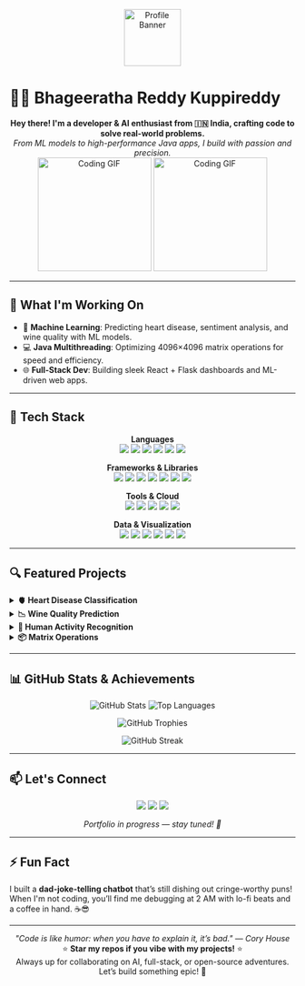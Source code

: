 <p align="center">
  <img src="https://phantom-marca.unidadeditorial.es/4a9dc9ebef4bb286aec3966c71702487/resize/828/f/jpg/assets/multimedia/imagenes/2021/08/09/16285056402026.jpg?text=Bhageeratha+Reddy+Portfolio" alt="Profile Banner" width="100"/>
</p>

# 👨‍💻 Bhageeratha Reddy Kuppireddy

<p align="center">
  <b>Hey there! I'm a developer & AI enthusiast from 🇮🇳 India, crafting code to solve real-world problems.</b><br>
  <i>From ML models to high-performance Java apps, I build with passion and precision.</i><br>
  <img src="https://media.giphy.com/media/LmNwrBhejkK9EFP504/giphy.gif" alt="Coding GIF" width="200"/>
  <img src="[https://media.giphy.com/media/LmNwrBhejkK9EFP504/giphy.gif](https://media.tenor.com/fC3C2q6OCakAAAAM/coping-discord.gif)" alt="Coding GIF" width="200"/>

</p>

---

## 🚀 What I'm Working On
- 🧠 **Machine Learning**: Predicting heart disease, sentiment analysis, and wine quality with ML models.
- 💻 **Java Multithreading**: Optimizing 4096×4096 matrix operations for speed and efficiency.
- 🌐 **Full-Stack Dev**: Building sleek React + Flask dashboards and ML-driven web apps.

---

## 🧠 Tech Stack

<p align="center">
  <b>Languages</b><br>
  <img src="https://img.shields.io/badge/Python-3776AB?style=flat-square&logo=python&logoColor=white"/> 
  <img src="https://img.shields.io/badge/Java-ED8B00?style=flat-square&logo=java&logoColor=white"/> 
  <img src="https://img.shields.io/badge/JavaScript-F7DF1E?style=flat-square&logo=javascript&logoColor=black"/> 
  <img src="https://img.shields.io/badge/C++-00599C?style=flat-square&logo=c%2B%2B&logoColor=white"/> 
  <img src="https://img.shields.io/badge/SQL-4479A1?style=flat-square&logo=postgresql&logoColor=white"/> 
  <img src="https://img.shields.io/badge/R-276DC3?style=flat-square&logo=r&logoColor=white"/>
</p>

<p align="center">
  <b>Frameworks & Libraries</b><br>
  <img src="https://img.shields.io/badge/React-61DAFB?style=flat-square&logo=react&logoColor=black"/> 
  <img src="https://img.shields.io/badge/Flask-000000?style=flat-square&logo=flask&logoColor=white"/> 
  <img src="https://img.shields.io/badge/Scikit--learn-F7931E?style=flat-square&logo=scikit-learn&logoColor=white"/> 
  <img src="https://img.shields.io/badge/PyTorch-EE4C2C?style=flat-square&logo=pytorch&logoColor=white"/> 
  <img src="https://img.shields.io/badge/TensorFlow-FF6F00?style=flat-square&logo=tensorflow&logoColor=white"/> 
  <img src="https://img.shields.io/badge/Django-092E20?style=flat-square&logo=django&logoColor=white"/> 
  <img src="https://img.shields.io/badge/Streamlit-FF4B4B?style=flat-square&logo=streamlit&logoColor=white"/>
</p>

<p align="center">
  <b>Tools & Cloud</b><br>
  <img src="https://img.shields.io/badge/Git-F05032?style=flat-square&logo=git&logoColor=white"/> 
  <img src="https://img.shields.io/badge/Docker-2496ED?style=flat-square&logo=docker&logoColor=white"/> 
  <img src="https://img.shields.io/badge/AWS-232F3E?style=flat-square&logo=amazon-aws&logoColor=white"/> 
  <img src="https://img.shields.io/badge/Firebase-FFCA28?style=flat-square&logo=firebase&logoColor=black"/> 
  <img src="https://img.shields.io/badge/VS%20Code-007ACC?style=flat-square&logo=visual-studio-code&logoColor=white"/>
</p>

<p align="center">
  <b>Data & Visualization</b><br>
  <img src="https://img.shields.io/badge/Pandas-150458?style=flat-square&logo=pandas&logoColor=white"/> 
  <img src="https://img.shields.io/badge/NumPy-013243?style=flat-square&logo=numpy&logoColor=white"/> 
  <img src="https://img.shields.io/badge/Matplotlib-11557C?style=flat-square&logo=python&logoColor=white"/> 
  <img src="https://img.shields.io/badge/Seaborn-3776AB?style=flat-square&logo=python&logoColor=white"/> 
  <img src="https://img.shields.io/badge/Power%20BI-F2C811?style=flat-square&logo=power-bi&logoColor=black"/> 
  <img src="https://img.shields.io/badge/Tableau-E97627?style=flat-square&logo=tableau&logoColor=white"/>
</p>

---

## 🔍 Featured Projects

<details>
  <summary><b>🫀 Heart Disease Classification</b></summary>
  <p>Built ensemble ML models (Random Forest, Bagging) on a heart disease dataset, achieving 81%+ accuracy with tuned hyperparameters.<br>
  <a href="https://github.com/kuppireddybhageerathareddy1110/heart-disease-ml">View Repository</a></p>
</details>

<details>
  <summary><b>📉 Wine Quality Prediction</b></summary>
  <p>Developed regression models (Ridge, Lasso, PCR) with a complete ML pipeline, including evaluation metrics and visualizations.<br>
  <a href="https://github.com/kuppireddybhageerathareddy1110/wine-quality">View Repository</a></p>
</details>

<details>
  <summary><b>🤖 Human Activity Recognition</b></summary>
  <p>LSTM-based deep learning model to classify human activities using sensor data.<br>
  <a href="https://github.com/kuppireddybhageerathareddy1110/activity-recognition">View Repository</a></p>
</details>

<details>
  <summary><b>📦 Matrix Operations</b></summary>
  <p>High-performance Java code for parallel matrix multiplication and 2D convolution on 4096×4096 matrices.<br>
  <a href="https://github.com/kuppireddybhageerathareddy1110/matrix-java">View Repository</a></p>
</details>

---

## 📊 GitHub Stats & Achievements

<p align="center">
  <img src="https://github-readme-stats.vercel.app/api?username=kuppireddybhageerathareddy1110&show_icons=true&theme=github_dark" alt="GitHub Stats"/>
  <img src="https://github-readme-stats.vercel.app/api/top-langs/?username=kuppireddybhageerathareddy1110&layout=compact&theme=github_dark" alt="Top Languages"/>
</p>

<p align="center">
  <img src="https://github-profile-trophy.vercel.app/?username=kuppireddybhageerathareddy1110&theme=onedark&margin-w=15&margin-h=15" alt="GitHub Trophies"/>
</p>

<p align="center">
  <img src="https://github-readme-streak-stats.herokuapp.com/?user=kuppireddybhageerathareddy1110&theme=dark" alt="GitHub Streak"/>
</p>

---

## 📫 Let's Connect

<p align="center">
  <a href="https://www.linkedin.com/in/bhageerathareddy"><img src="https://img.shields.io/badge/LinkedIn-0077B5?style=flat-square&logo=linkedin&logoColor=white"/></a>
  <a href="bhageerathareddykuppireddy@gmail.com"><img src="https://img.shields.io/badge/Email-D14836?style=flat-square&logo=gmail&logoColor=white"/></a>
  <a href="https://your-portfolio.com"><img src="https://img.shields.io/badge/Portfolio-000000?style=flat-square&logo=firefox&logoColor=white"/></a>
</p>

<p align="center"><i>Portfolio in progress — stay tuned! 🚧</i></p>

---

## ⚡ Fun Fact
I built a **dad-joke-telling chatbot** that’s still dishing out cringe-worthy puns! When I'm not coding, you’ll find me debugging at 2 AM with lo-fi beats and a coffee in hand. ☕😎

---

<p align="center">
  <i>"Code is like humor: when you have to explain it, it’s bad." — Cory House</i><br>
  ⭐ <b>Star my repos if you vibe with my projects!</b> ⭐<br>
  Always up for collaborating on AI, full-stack, or open-source adventures. Let’s build something epic! 🚀
</p>
